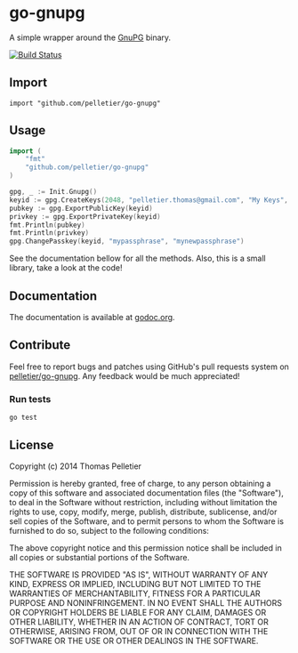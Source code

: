 # go-gnupg

A simple wrapper around the [GnuPG](https://www.gnupg.org/) binary.

[![Build Status](https://travis-ci.org/pelletier/go-gnupg.png?branch=master)](https://travis-ci.org/pelletier/go-gnupg)

## Import

    import "github.com/pelletier/go-gnupg"

## Usage

```go
import (
    "fmt"
    "github.com/pelletier/go-gnupg"
)

gpg, _ := Init.Gnupg()
keyid := gpg.CreateKeys(2048, "pelletier.thomas@gmail.com", "My Keys", "A set of keys", "mypassphrase")
pubkey := gpg.ExportPublicKey(keyid)
privkey := gpg.ExportPrivateKey(keyid)
fmt.Println(pubkey)
fmt.Println(privkey)
gpg.ChangePasskey(keyid, "mypassphrase", "mynewpassphrase")
```

See the documentation bellow for all the methods. Also, this is a small library,
take a look at the code!

## Documentation

The documentation is available at
[godoc.org](http://godoc.org/github.com/pelletier/go-gnupg).

## Contribute

Feel free to report bugs and patches using GitHub's pull requests system on
[pelletier/go-gnupg](https://github.com/pelletier/go-gnupg). Any feedback would
be much appreciated!

### Run tests

    go test

## License

Copyright (c) 2014 Thomas Pelletier

Permission is hereby granted, free of charge, to any person obtaining a copy of
this software and associated documentation files (the "Software"), to deal in
the Software without restriction, including without limitation the rights to
use, copy, modify, merge, publish, distribute, sublicense, and/or sell copies
of the Software, and to permit persons to whom the Software is furnished to do
so, subject to the following conditions:

The above copyright notice and this permission notice shall be included in all
copies or substantial portions of the Software.

THE SOFTWARE IS PROVIDED "AS IS", WITHOUT WARRANTY OF ANY KIND, EXPRESS OR
IMPLIED, INCLUDING BUT NOT LIMITED TO THE WARRANTIES OF MERCHANTABILITY,
FITNESS FOR A PARTICULAR PURPOSE AND NONINFRINGEMENT. IN NO EVENT SHALL THE
AUTHORS OR COPYRIGHT HOLDERS BE LIABLE FOR ANY CLAIM, DAMAGES OR OTHER
LIABILITY, WHETHER IN AN ACTION OF CONTRACT, TORT OR OTHERWISE, ARISING FROM,
OUT OF OR IN CONNECTION WITH THE SOFTWARE OR THE USE OR OTHER DEALINGS IN THE
SOFTWARE.
